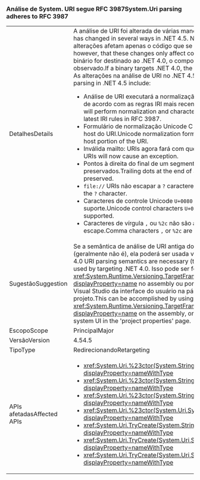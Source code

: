 ### <a name="systemuri-parsing-adheres-to-rfc-3987"></a><span data-ttu-id="ae00b-101">Análise de System. URI segue RFC 3987</span><span class="sxs-lookup"><span data-stu-id="ae00b-101">System.Uri parsing adheres to RFC 3987</span></span>

|   |   |
|---|---|
|<span data-ttu-id="ae00b-102">Detalhes</span><span class="sxs-lookup"><span data-stu-id="ae00b-102">Details</span></span>|<span data-ttu-id="ae00b-103">A análise de URI foi alterada de várias maneiras no .NET 4.5.</span><span class="sxs-lookup"><span data-stu-id="ae00b-103">URI parsing has changed in several ways in .NET 4.5.</span></span> <span data-ttu-id="ae00b-104">No entanto, observe que essas alterações afetam apenas o código que se destinam ao NET 4.5.</span><span class="sxs-lookup"><span data-stu-id="ae00b-104">Note, however, that these changes only affect code targeting .NET 4.5.</span></span> <span data-ttu-id="ae00b-105">Se um binário for destinado ao .NET 4.0, o comportamento antigo será observado.</span><span class="sxs-lookup"><span data-stu-id="ae00b-105">If a binary targets .NET 4.0, the old behavior will be observed.</span></span> <span data-ttu-id="ae00b-106">As alterações na análise de URI no .NET 4.5 incluem:</span><span class="sxs-lookup"><span data-stu-id="ae00b-106">Changes to URI parsing in .NET 4.5 include:</span></span><ul><li><span data-ttu-id="ae00b-107">Análise de URI executará a normalização e o caractere de verificação de acordo com as regras IRI mais recentes da RFC 3987.</span><span class="sxs-lookup"><span data-stu-id="ae00b-107">URI parsing will perform normalization and character checking according to the latest IRI rules in RFC 3987.</span></span></li><li><span data-ttu-id="ae00b-108">Formulário de normalização Unicode C só será executado na parte do host do URI.</span><span class="sxs-lookup"><span data-stu-id="ae00b-108">Unicode normalization form C will only be performed on the host portion of the URI.</span></span></li><li><span data-ttu-id="ae00b-109">Inválida mailto: URIs agora fará com que uma exceção.</span><span class="sxs-lookup"><span data-stu-id="ae00b-109">Invalid mailto: URIs will now cause an exception.</span></span></li><li><span data-ttu-id="ae00b-110">Pontos à direita do final de um segmento de caminho agora são preservados.</span><span class="sxs-lookup"><span data-stu-id="ae00b-110">Trailing dots at the end of a path segment are now preserved.</span></span></li><li><span data-ttu-id="ae00b-111"><code>file://</code> URIs não escapar a <code>?</code> caracteres.</span><span class="sxs-lookup"><span data-stu-id="ae00b-111"><code>file://</code> URIs do not escape the <code>?</code> character.</span></span></li><li><span data-ttu-id="ae00b-112">Caracteres de controle Unicode <code>U+0080</code> por meio de <code>U+009F</code> não têm suporte.</span><span class="sxs-lookup"><span data-stu-id="ae00b-112">Unicode control characters <code>U+0080</code> through <code>U+009F</code> are not supported.</span></span></li><li><span data-ttu-id="ae00b-113">Caracteres de vírgula <code>,</code> ou <code>%2c</code> não são automaticamente sem escape.</span><span class="sxs-lookup"><span data-stu-id="ae00b-113">Comma characters <code>,</code> or <code>%2c</code> are not automatically unescaped.</span></span></li></ul>|
|<span data-ttu-id="ae00b-114">Sugestão</span><span class="sxs-lookup"><span data-stu-id="ae00b-114">Suggestion</span></span>|<span data-ttu-id="ae00b-115">Se a semântica de análise de URI antiga do .NET 4.0 for necessária (geralmente não é), ela poderá ser usada visando o .NET 4.0.</span><span class="sxs-lookup"><span data-stu-id="ae00b-115">If the old .NET 4.0 URI parsing semantics are necessary (they often aren't), they can be used by targeting .NET 4.0.</span></span> <span data-ttu-id="ae00b-116">Isso pode ser feito usando um <xref:System.Runtime.Versioning.TargetFrameworkAttribute?displayProperty=name> no assembly ou por meio do sistema de projeto do Visual Studio da interface do usuário na página de propriedades de projeto.</span><span class="sxs-lookup"><span data-stu-id="ae00b-116">This can be accomplished by using a <xref:System.Runtime.Versioning.TargetFrameworkAttribute?displayProperty=name> on the assembly, or through Visual Studio's project system UI in the 'project properties' page.</span></span>|
|<span data-ttu-id="ae00b-117">Escopo</span><span class="sxs-lookup"><span data-stu-id="ae00b-117">Scope</span></span>|<span data-ttu-id="ae00b-118">Principal</span><span class="sxs-lookup"><span data-stu-id="ae00b-118">Major</span></span>|
|<span data-ttu-id="ae00b-119">Versão</span><span class="sxs-lookup"><span data-stu-id="ae00b-119">Version</span></span>|<span data-ttu-id="ae00b-120">4.5</span><span class="sxs-lookup"><span data-stu-id="ae00b-120">4.5</span></span>|
|<span data-ttu-id="ae00b-121">Tipo</span><span class="sxs-lookup"><span data-stu-id="ae00b-121">Type</span></span>|<span data-ttu-id="ae00b-122">Redirecionando</span><span class="sxs-lookup"><span data-stu-id="ae00b-122">Retargeting</span></span>|
|<span data-ttu-id="ae00b-123">APIs afetadas</span><span class="sxs-lookup"><span data-stu-id="ae00b-123">Affected APIs</span></span>|<ul><li><xref:System.Uri.%23ctor(System.String)?displayProperty=nameWithType></li><li><xref:System.Uri.%23ctor(System.String,System.Boolean)?displayProperty=nameWithType></li><li><xref:System.Uri.%23ctor(System.String,System.UriKind)?displayProperty=nameWithType></li><li><xref:System.Uri.%23ctor(System.Uri,System.String)?displayProperty=nameWithType></li><li><xref:System.Uri.TryCreate(System.String,System.UriKind,System.Uri@)?displayProperty=nameWithType></li><li><xref:System.Uri.TryCreate(System.Uri,System.String,System.Uri@)?displayProperty=nameWithType></li><li><xref:System.Uri.TryCreate(System.Uri,System.Uri,System.Uri@)?displayProperty=nameWithType></li></ul>|

